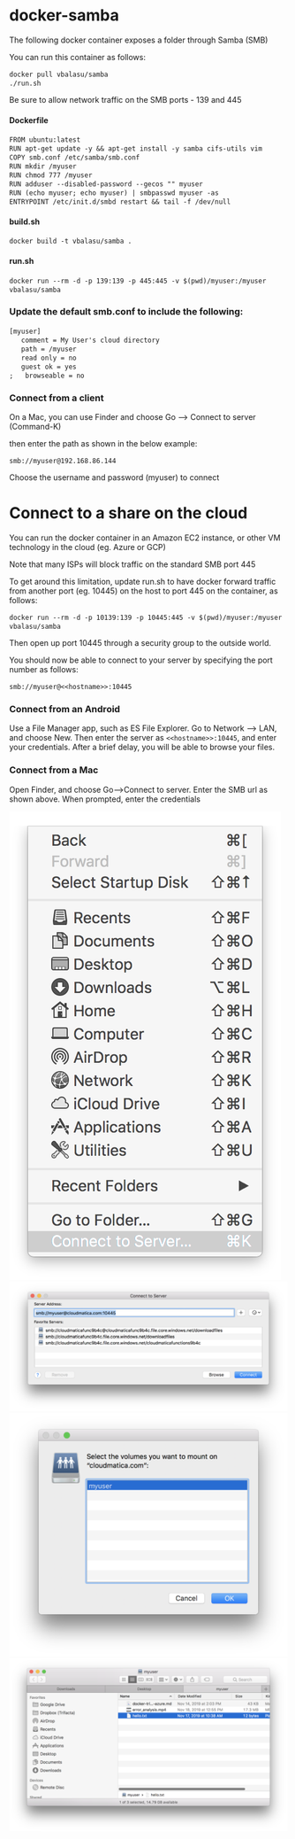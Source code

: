 # docker-samba

The following docker container exposes a folder through Samba (SMB)

You can run this container as follows:

```
docker pull vbalasu/samba
./run.sh
```

Be sure to allow network traffic on the SMB ports - 139 and 445


#### Dockerfile

```
FROM ubuntu:latest
RUN apt-get update -y && apt-get install -y samba cifs-utils vim
COPY smb.conf /etc/samba/smb.conf
RUN mkdir /myuser
RUN chmod 777 /myuser
RUN adduser --disabled-password --gecos "" myuser
RUN (echo myuser; echo myuser) | smbpasswd myuser -as
ENTRYPOINT /etc/init.d/smbd restart && tail -f /dev/null
```


#### build.sh

```
docker build -t vbalasu/samba .
```


#### run.sh

```
docker run --rm -d -p 139:139 -p 445:445 -v $(pwd)/myuser:/myuser vbalasu/samba 
```


### Update the default smb.conf to include the following:

```
[myuser]
   comment = My User's cloud directory
   path = /myuser
   read only = no
   guest ok = yes
;   browseable = no

```

### Connect from a client

On a Mac, you can use Finder and choose Go --> Connect to server (Command-K)

then enter the path as shown in the below example:

```
smb://myuser@192.168.86.144
```

Choose the username and password (myuser) to connect


# Connect to a share on the cloud

You can run the docker container in an Amazon EC2 instance, or other VM technology in the cloud (eg. Azure or GCP)

Note that many ISPs will block traffic on the standard SMB port 445

To get around this limitation, update run.sh to have docker forward traffic from another port (eg. 10445) on the host to port 445 on the container, as follows:

```
docker run --rm -d -p 10139:139 -p 10445:445 -v $(pwd)/myuser:/myuser vbalasu/samba
```

Then open up port 10445 through a security group to the outside world.

You should now be able to connect to your server by specifying the port number as follows:

```
smb://myuser@<<hostname>>:10445
```

### Connect from an Android

Use a File Manager app, such as ES File Explorer. Go to Network --> LAN, and choose New. Then enter the server as `<<hostname>>:10445`, and enter your credentials. After a brief delay, you will be able to browse your files.

### Connect from a Mac

Open Finder, and choose Go-->Connect to server. Enter the SMB url as shown above. When prompted, enter the credentials

![mac1](media/mac1.png)
![mac2](media/mac2.png)
![mac3](media/mac3.png)
![mac4](media/mac4.png)
